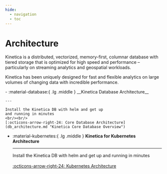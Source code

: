 ```yaml
---
hide:
  - navigation
  - toc
---
```

# Architecture

Kinetica is a distributed, vectorized, memory-first, columnar database with tiered storage
that is optimized for high speed and performance – particularly on streaming analytics and
geospatial workloads.

Kinetica has been uniquely designed for fast and flexible analytics on large volumes of
changing data with incredible performance.

<div class="grid cards" markdown>
-   :material-database:{ .lg .middle } __Kinetica Database Architecture__

    ---

    Install the Kinetica DB with helm and get up
    and running in minutes
    <br/><br/>
    [:octicons-arrow-right-24: Core Database Architecture](db_architecture.md "Kinetica Core Database Overview")

-   :material-kubernetes:{ .lg .middle } __Kinetica for Kubernetes Architecture__

    ---

    Install the Kinetica DB with helm and get up
    and running in minutes
    <br/><br/>
    [:octicons-arrow-right-24: Kubernetes Architecture](kinetica_for_kubernetes_architecture.md "Kinetica for Kubernetes Architecture")
</div>
